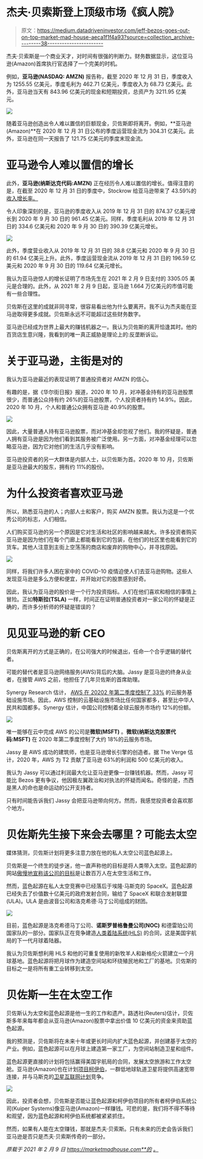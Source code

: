 # 杰夫·贝索斯登上顶级市场《疯人院》

> 原文：<https://medium.datadriveninvestor.com/jeff-bezos-goes-out-on-top-market-mad-house-aeca1f1f4a93?source=collection_archive---------38----------------------->

杰夫·贝索斯是一个商业天才，对时间有很强的判断力。财务数据显示，这位亚马逊(Amazon)首席执行官选择了一个完美的时机。

例如，**亚马逊(NASDAQ: AMZN)** 报告称，截至 2020 年 12 月 31 日，季度收入为 1255.55 亿美元，季度毛利为 462.71 亿美元，季度收入为 68.73 亿美元。此外，亚马逊当天有 843.96 亿美元的现金和短期投资，总资产为 3211.95 亿美元。

![](img/299442e0f028f64d91db0944b5cb07b6.png)

随着亚马逊创造出令人难以置信的巨额现金，贝佐斯即将离开。例如，**亚马逊(Amazon)**在 2020 年 12 月 31 日公布的季度运营现金流为 304.31 亿美元。此外，亚马逊在同一天报告了 121.75 亿美元的季度末现金流。

# 亚马逊令人难以置信的增长

此外，**亚马逊(纳斯达克代码:AMZN)** 正在经历令人难以置信的增长。值得注意的是，在截至 2020 年 12 月 31 日的季度中，Stockrow 给亚马逊带来了 43.59%的[收入增长率。](https://stockrow.com/AMZN/financials/income/quarterly)

令人印象深刻的是，亚马逊的季度收入从 2019 年 12 月 31 日的 874.37 亿美元增长到 2020 年 9 月 30 日的 961.45 亿美元。同样，季度毛利从 2019 年 12 月 31 日的 334.6 亿美元和 2020 年 9 月 30 日的 390.39 亿美元增长。

![](img/3c0962a4eea05fe51e625bceaa289d8a.png)

此外，季度营业收入从 2019 年 12 月 31 日的 38.8 亿美元和 2020 年 9 月 30 日的 61.94 亿美元上升。此外，季度运营现金流从 2019 年 12 月 31 日的 196.59 亿美元和 2020 年 9 月 30 日的 119.64 亿美元增长。

我认为亚马逊惊人的增长证明了市场先生在 2021 年 2 月 9 日支付的 3305.05 美元是合理的。此外，从 2021 年 2 月 9 日起，亚马逊 1.664 万亿美元的市值可能有一些合理性。

贝佐斯在这里的成就非同寻常，很容易看出他为什么要离开。我不认为杰夫能在亚马逊取得更多成就。贝佐斯永远不可能超过这些财务数字。

亚马逊已经成为世界上最大的赚钱机器之一。我认为贝佐斯的离开恰逢其时。他的百货店生意兴隆，我看到的唯一真正威胁是理论上的:反垄断诉讼。

# 关于亚马逊，主街是对的

我认为亚马逊最近的表现证明了普通投资者对 AMZN 的信心。

有趣的是，据《华尔街日报》报道，2020 年 10 月，对冲基金持有的亚马逊股票很少，而普通公众持有约 26%的亚马逊股票，个人投资者持有约 14.9%。因此，2020 年 10 月，个人和普通公众拥有亚马逊 40.9%的股票。

![](img/b7d1b6b4bd69ce042647a457290145d9.png)

因此，大量普通人持有亚马逊股票，而对冲基金却忽视了他们。我的怀疑是，普通人拥有亚马逊是因为他们看到其服务被广泛使用。另一方面，对冲基金经理可以忽略亚马逊，因为它对他们的生活几乎没有影响。

亚马逊投资者的另一大群体是内部人士，以贝佐斯为首。2020 年 10 月，贝佐斯是亚马逊最大的股东，拥有约 11%的股份。

# 为什么投资者喜欢亚马逊

所以，熟悉亚马逊的人；内部人士和客户，购买 AMZN 股票。我认为这是一个优秀公司的标志，人们相信。

人们购买亚马逊的另一个原因是它对生活和社区的影响越来越大。许多投资者购买亚马逊是因为他们在每个门廊上都能看到它的包装，在他们的社区里也能看到它的货车。其他人注意到主街上空荡荡的商店和废弃的购物中心，并寻找原因。

![](img/d42a0ebfc97c811af86e606b079cbb11.png)

同样，将我们许多人困在家中的 COVID-10 疫情迫使人们去亚马逊购物。这些人发现亚马逊是多么方便和便宜，并开始对它的股票感到好奇。

因此，我认为亚马逊的股价是一个行为投资指标。人们在他们喜欢和相信的事情上冒险。正如**特斯拉(TSLA)** 一样，时间正在证明普通投资者对一家公司的怀疑是正确的，而许多分析师的怀疑是错误的？

# 见见亚马逊的新 CEO

贝佐斯离开的方式是正确的，在公司强大的时候退出，任命一个合乎逻辑的替代者。

可能的替代者是亚马逊网络服务(AWS)背后的大脑。Jassy 是亚马逊的终身从业者，在接管 AWS 之前，他担任了几年贝佐斯的首席助理。

Synergy Research 估计， [AWS 在 20202 年第二季度控制了 33%](https://www.srgresearch.com/articles/quarterly-cloud-spending-blows-past-30b-incremental-growth-continues-rise) 的云服务基础设施市场。因此，AWS 控制的云基础设施市场比任何国家都多，甚至比中华人民共和国都多。Synergy 估计，中国公司控制着全球云服务市场约 12%的份额。

![](img/127f7ab005de6f5ce626a27ba04cfab8.png)

唯一能够在云中完成 AWS 的公司是**微软(MSFT)** 。**微软(纳斯达克股票代码:MSFT)** 在 2020 年第二季度控制了大约 18%的云服务市场。

Jassy 是 AWS 成功的建筑师，也是亚马逊增长引擎的创造者。据 The Verge 估计，2020 年，AWS 为 T2 贡献了亚马逊 63%的利润和 500 亿美元的收入。

我认为 Jassy 可以通过利润最大化让亚马逊更像一台赚钱机器。然而，Jassy 可能比 Bezos 更有争议，他因极左翼政治和对执法的怀疑而闻名。奇怪的是，杰西是黑人的命也是命运动的公开支持者。

只有时间能告诉我们 Jassy 会把亚马逊带向何方。然而，我感觉投资者会喜欢那个地方。

# 贝佐斯先生接下来会去哪里？可能去太空

媒体猜测，贝佐斯计划将更多注意力放在他的私人太空公司蓝色起源上。

贝佐斯是一个终生的徒步迷，他一直声称他的目标是将人类带入太空。蓝色起源的网站[傲慢地宣称该公司的目标](https://www.blueorigin.com/)是让数百万人在太空生活和工作。

然而，蓝色起源在私人太空竞赛中已经落后于埃隆·马斯克的 SpaceX。蓝色起源已经失去了价值数十亿美元的政府发射合同，输给了 SpaceX 和联合发射联盟(ULA)。ULA 是由波音公司和洛克希德·马丁公司组成的财团。

![](img/cdb708e1e3a522c1f5daf6d5d071fff6.png)

目前，蓝色起源是洛克希德马丁公司、**诺斯罗普格鲁曼公司(NOC)** 和德雷珀公司国家队的一部分。国家队正在竞争建造[人类着陆系统(HLS)](https://www.blueorigin.com/blue-moon/national-team) 的合同，这是美国宇航局的下一代月球着陆器。

我认为贝佐斯想利用 HLS 和他的可重复使用的新牧羊人和新格伦火箭建立一个月球基地。蓝色起源将把月球作为建造空间站和环绕殖民地和工厂的基地。贝佐斯的目标之一是将所有重工业转移到太空。

# 贝佐斯一生在太空工作

贝佐斯认为太空和蓝色起源是他一生的工作和遗产。路透社(Reuters)估计，贝佐斯多年来每年都会从亚马逊(Amazon)股票中拿出价值 10 亿美元的资金来资助蓝色起源。

我的预测是，贝佐斯将在未来十年或更长时间内扩大蓝色起源，并创建基于太空的产业。例如，蓝色起源可以在月球上建造第一家工厂，为空间站制造卫星和组件。

蓝色起源更直接的计划将包括赢得美国宇航局的合同，发展太空旅游和工作太空舱。亚马逊(Amazon)也在计划[项目柯伊伯](https://www.amazon.jobs/en/teams/projectkuiper)，一群低地球轨道卫星将提供高速宽带连接，并与马斯克的[卫星互联网计划](https://www.cnet.com/features/how-spacex-starlink-broadband-service-will-envelop-earth-transform-the-sky/)竞争。

![](img/88459e61cd7bc0d78107ae9439bb6fb4.png)

因此，投资者会想，贝佐斯是否能让蓝色起源和柯伊伯项目的所有者柯伊伯系统公司(Kuiper Systems)像亚马逊(Amazon)一样赚钱。可悲的是，我们将不得不等待和观望，因为蓝色起源和柯伊伯系统都被紧紧抓住。

然而，如果有人能在太空赚钱，那就是杰夫·贝索斯。只有未来的历史会告诉我们亚马逊是否只是杰夫·贝索斯传奇的一部分。

*原载于 2021 年 2 月 9 日 https://marketmadhouse.com**的* [*。*](https://marketmadhouse.com/jeff-bezos-goes-out-on-top/)